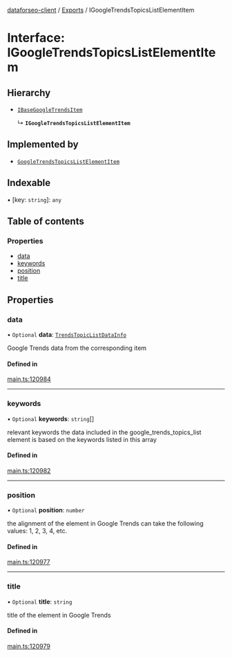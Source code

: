[dataforseo-client](../README.md) / [Exports](../modules.md) / IGoogleTrendsTopicsListElementItem

# Interface: IGoogleTrendsTopicsListElementItem

## Hierarchy

- [`IBaseGoogleTrendsItem`](IBaseGoogleTrendsItem.md)

  ↳ **`IGoogleTrendsTopicsListElementItem`**

## Implemented by

- [`GoogleTrendsTopicsListElementItem`](../classes/GoogleTrendsTopicsListElementItem.md)

## Indexable

▪ [key: `string`]: `any`

## Table of contents

### Properties

- [data](IGoogleTrendsTopicsListElementItem.md#data)
- [keywords](IGoogleTrendsTopicsListElementItem.md#keywords)
- [position](IGoogleTrendsTopicsListElementItem.md#position)
- [title](IGoogleTrendsTopicsListElementItem.md#title)

## Properties

### data

• `Optional` **data**: [`TrendsTopicListDataInfo`](../classes/TrendsTopicListDataInfo.md)

Google Trends data from the corresponding item

#### Defined in

[main.ts:120984](https://github.com/dataforseo/TypeScriptClient/blob/7ca1aa4/main.ts#L120984)

___

### keywords

• `Optional` **keywords**: `string`[]

relevant keywords
the data included in the google_trends_topics_list element is based on the keywords listed in this array

#### Defined in

[main.ts:120982](https://github.com/dataforseo/TypeScriptClient/blob/7ca1aa4/main.ts#L120982)

___

### position

• `Optional` **position**: `number`

the alignment of the element in Google Trends
can take the following values: 1, 2, 3, 4, etc.

#### Defined in

[main.ts:120977](https://github.com/dataforseo/TypeScriptClient/blob/7ca1aa4/main.ts#L120977)

___

### title

• `Optional` **title**: `string`

title of the element in Google Trends

#### Defined in

[main.ts:120979](https://github.com/dataforseo/TypeScriptClient/blob/7ca1aa4/main.ts#L120979)
